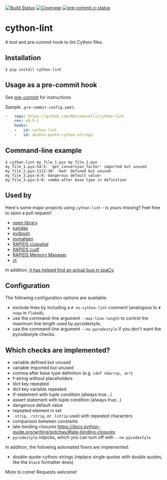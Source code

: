 [![Build Status](https://github.com/MarcoGorelli/cython-lint/workflows/tox/badge.svg)](https://github.com/MarcoGorelli/cython-lint/actions?workflow=tox)
[![Coverage](https://codecov.io/gh/MarcoGorelli/cython-lint/branch/main/graph/badge.svg)](https://codecov.io/gh/MarcoGorelli/cython-lint)
[![pre-commit.ci status](https://results.pre-commit.ci/badge/github/MarcoGorelli/cython-lint/main.svg)](https://results.pre-commit.ci/latest/github/MarcoGorelli/cython-lint/main)

cython-lint
===========

A tool and pre-commit hook to lint Cython files.

## Installation

```console
$ pip install cython-lint
```

## Usage as a pre-commit hook

See [pre-commit](https://github.com/pre-commit/pre-commit) for instructions

Sample `.pre-commit-config.yaml`:

```yaml
-   repo: https://github.com/MarcoGorelli/cython-lint
    rev: v0.9.1
    hooks:
    -   id: cython-lint
    -   id: double-quote-cython-strings
```

## Command-line example

```console
$ cython-lint my_file_1.pyx my_file_2.pyx
my_file_1.pyx:54:5: 'get_conversion_factor' imported but unused
my_file_2.pyx:1112:38: 'mod' defined but unused
my_file_3.pyx:4:9: dangerous default value!
my_file_3.pyx:5:9: comma after base type in definition
```

## Used by

Here's some major projects using ``cython-lint`` - is yours missing? Feel free to open a pull request!

- [open library](https://github.com/internetarchive/openlibrary)
- [pandas](https://github.com/pandas-dev/pandas)
- [pylibssh](https://github.com/ansible/pylibssh)
- [pymatgen](https://github.com/materialsproject/pymatgen)
- [RAPIDS cuspatial](https://github.com/rapidsai/cuspatial)
- [RAPIDS cudf](https://github.com/rapidsai/cudf)
- [RAPIDS Memory Manager](https://github.com/rapidsai/rmm)
- [yt](https://github.com/yt-project/yt)

In addition, [it has helped find an actual bug in spaCy](https://github.com/explosion/spaCy/pull/11834).

## Configuration

The following configuration options are available:
- exclude lines by including a ``# no-cython-lint`` comment (analogous to ``# noqa`` in ``flake8``);
- use the command-line argument ``--max-line-length`` to control the maximum line length used by pycodestyle;
- use the command-line argument ``--no-pycodestyle`` if you don't want the pycodestyle checks.

## Which checks are implemented?

- variable defined but unused
- variable imported but unused
- comma after base type definition (e.g. ``cdef ndarray, arr``)
- f-string without placeholders
- dict key repeated
- dict key variable repeated
- if-statement with tuple condition (always true...)
- assert statement with tuple condition (always true...)
- dangerous default value
- repeated element in set
- ``.strip``, ``.rstrip``, or ``.lstrip`` used with repeated characters
- comparison between constants
- late-binding closures https://docs.python-guide.org/writing/gotchas/#late-binding-closures
- ``pycodestyle`` nitpicks, which you can turn off with ``--no-pycodestyle``

In addition, the following automated fixers are implemented:

- double-quote-cython-strings (replace single quotes with double quotes, like the ``black`` formatter does)

More to come! Requests welcome!
